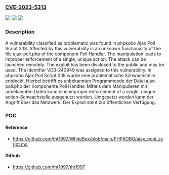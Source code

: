 ### [CVE-2023-5313](https://cve.mitre.org/cgi-bin/cvename.cgi?name=CVE-2023-5313)
![](https://img.shields.io/static/v1?label=Product&message=Ajax%20Poll%20Script&color=blue)
![](https://img.shields.io/static/v1?label=Version&message=3.18%20&color=brightgreen)
![](https://img.shields.io/static/v1?label=Vulnerability&message=CWE-837%20Improper%20Enforcement%20of%20a%20Single%2C%20Unique%20Action&color=brightgreen)

### Description

A vulnerability classified as problematic was found in phpkobo Ajax Poll Script 3.18. Affected by this vulnerability is an unknown functionality of the file ajax-poll.php of the component Poll Handler. The manipulation leads to improper enforcement of a single, unique action. The attack can be launched remotely. The exploit has been disclosed to the public and may be used. The identifier VDB-240949 was assigned to this vulnerability.
In phpkobo Ajax Poll Script 3.18 wurde eine problematische Schwachstelle entdeckt. Hierbei betrifft es unbekannten Programmcode der Datei ajax-poll.php der Komponente Poll Handler. Mittels dem Manipulieren mit unbekannten Daten kann eine improper enforcement of a single, unique action-Schwachstelle ausgenutzt werden. Umgesetzt werden kann der Angriff über das Netzwerk. Der Exploit steht zur öffentlichen Verfügung.

### POC

#### Reference
- https://github.com/tht1997/WhiteBox/blob/main/PHPKOBO/ajax_pool_script.md

#### Github
- https://github.com/tht1997/tht1997

